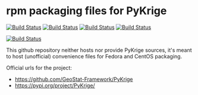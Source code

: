 # rpm packaging files for PyKrige

[![Build Status](https://badges.herokuapp.com/travis/ARPA-SIMC/python-PyKrige-rpm?branch=master&env=DOCKER_IMAGE=centos:8&label=centos8)](https://travis-ci.org/ARPA-SIMC/python-PyKrige-rpm)
[![Build Status](https://badges.herokuapp.com/travis/ARPA-SIMC/python-PyKrige-rpm?branch=master&env=DOCKER_IMAGE=fedora:31&label=fedora31)](https://travis-ci.org/ARPA-SIMC/python-PyKrige-rpm)
[![Build Status](https://badges.herokuapp.com/travis/ARPA-SIMC/python-PyKrige-rpm?branch=master&env=DOCKER_IMAGE=fedora:32&label=fedora32)](https://travis-ci.org/ARPA-SIMC/python-PyKrige-rpm)
[![Build Status](https://badges.herokuapp.com/travis/ARPA-SIMC/python-PyKrige-rpm?branch=master&env=DOCKER_IMAGE=fedora:rawhide&label=fedorarawhide)](https://travis-ci.org/ARPA-SIMC/python-PyKrige-rpm)

[![Build Status](https://copr.fedorainfracloud.org/coprs/simc/stable/package/python-PyKrige/status_image/last_build.png)](https://copr.fedorainfracloud.org/coprs/simc/stable/package/python-PyKrige/)


This github repository neither hosts nor provide PyKrige sources, it's meant to
host (unofficial) convenience files for Fedora and CentOS packaging.

Official urls for the project:
 * https://github.com/GeoStat-Framework/PyKrige
 * https://pypi.org/project/PyKrige/
